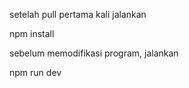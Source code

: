 setelah pull pertama kali jalankan

npm install

sebelum memodifikasi program, jalankan 

npm run dev
